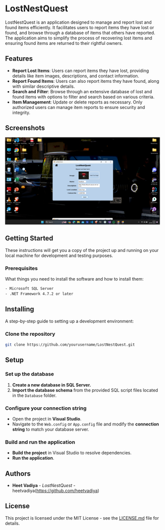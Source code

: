 # LostNestQuest

LostNestQuest is an application designed to manage and report lost and found items efficiently. It facilitates users to report items they have lost or found, and browse through a database of items that others have reported. The application aims to simplify the process of recovering lost items and ensuring found items are returned to their rightful owners.

## Features

- **Report Lost Items**: Users can report items they have lost, providing details like item images, descriptions, and contact information.
- **Report Found Items**: Users can also report items they have found, along with similar descriptive details.
- **Search and Filter**: Browse through an extensive database of lost and found items with options to filter and search based on various criteria.
- **Item Management**: Update or delete reports as necessary. Only authorized users can manage item reports to ensure security and integrity.

## Screenshots
![HomePage](screenshots/add_lostitem_submit.png "Homepage")

## Getting Started

These instructions will get you a copy of the project up and running on your local machine for development and testing purposes.

### Prerequisites

What things you need to install the software and how to install them:

```bash
- Microsoft SQL Server
- .NET Framework 4.7.2 or later
```

## Installing

A step-by-step guide to setting up a development environment:

### Clone the repository

```bash
git clone https://github.com/yourusername/LostNestQuest.git
```

## Setup

### Set up the database

1. **Create a new database in SQL Server.**
2. **Import the database schema** from the provided SQL script files located in the `Database` folder.

### Configure your connection string

- Open the project in **Visual Studio**.
- Navigate to the `Web.config` or `App.config` file and modify the **connection string** to match your database server.

### Build and run the application

- **Build the project** in Visual Studio to resolve dependencies.
- **Run the application**.

## Authors

- **Heet Vadiya** - *LostNestQuest* - heetvadiya(https://github.com/heetvadiya)

## License

This project is licensed under the MIT License - see the [LICENSE.md](LICENSE.md) file for details.


